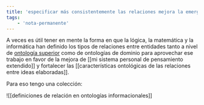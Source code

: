 ```yaml
---
title: 'especificar más consistentemente las relaciones mejora la emergencia ontológica'
tags:
    - 'nota-permanente'
---
```

A veces es útil tener en mente la forma en que la lógica, la matemática y la informática han definido los tipos de relaciones entre entidades tanto a nivel de [ontología superior](https://es.wikipedia.org/wiki/Ontolog%C3%ADa_superior#:~:text=Una%20funci%C3%B3n%20importante%20de%20una,para%20la%20formulaci%C3%B3n%20de%20definiciones.) como de ontologías de dominio para aprovechar ese trabajo en favor de la mejora de [[mi sistema personal de pensamiento extendido]] y fortalecer las [[características ontológicas de las relaciones entre ideas elaboradas]].

Para eso tengo una colección:

![[definiciones de relación en ontologías informacionales]]
